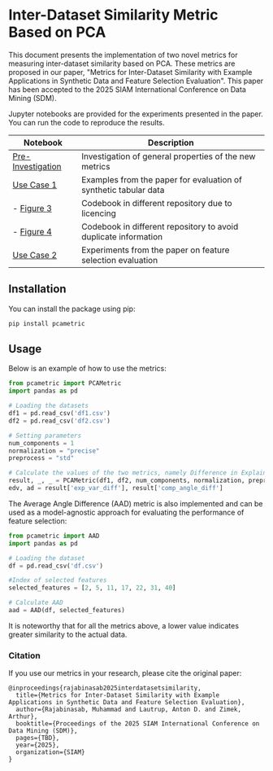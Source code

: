 # Inter-Dataset Similarity Metric Based on PCA

This document presents the implementation of two novel metrics for measuring inter-dataset similarity based on PCA. These metrics are proposed in our paper, "Metrics for Inter-Dataset Similarity with Example Applications in Synthetic Data and Feature Selection Evaluation". This paper has been accepted to the 2025 SIAM International Conference on Data Mining (SDM). 

Jupyter notebooks are provided for the experiments presented in the paper. You can run the code to reproduce the results.

| Notebook | Description |
| --- | --- |
| [Pre-Investigation](https://github.com/mrajabinasab/Interdataset-Similarity-Metrics/Theoretical_Preinvestigation.ipynb) | Investigation of general properties of the new metrics |
| [Use Case 1](https://github.com/mrajabinasab/Interdataset-Similarity-Metrics/Synthetic_Data_evaluation.ipynb) | Examples from the paper for evaluation of synthetic tabular data |
| - [Figure 3](https://github.com/notna07/ctgan-with-checkpoints/blob/main/gen_model_training_behaviour.ipynb) | Codebook in different repository due to licencing |
| - [Figure 4](https://github.com/schneiderkamplab/syntheval-model-benchmark-example/blob/main/metric_correlations.ipynb) | Codebook in different repository to avoid duplicate information |
| [Use Case 2](https://github.com/mrajabinasab/Interdataset-Similarity-Metrics/Feature_Selection_Evaluation.ipynb) | Experiments from the paper on feature selection evaluation |

## Installation

You can install the package using pip:

```bash
pip install pcametric
```

## Usage

Below is an example of how to use the metrics:

```python
from pcametric import PCAMetric
import pandas as pd 

# Loading the datasets
df1 = pd.read_csv('df1.csv')
df2 = pd.read_csv('df2.csv')

# Setting parameters
num_components = 1
normalization = "precise"
preprocess = "std"

# Calculate the values of the two metrics, namely Difference in Explained Variance and Angle Difference
result, _, _ = PCAMetric(df1, df2, num_components, normalization, preprocess)
edv, ad = result['exp_var_diff'], result['comp_angle_diff']
```

The Average Angle Difference (AAD) metric is also implemented and can be used as a model-agnostic approach for evaluating the performance of feature selection:

```python
from pcametric import AAD
import pandas as pd 

# Loading the dataset
df = pd.read_csv('df.csv')

#Index of selected features
selected_features = [2, 5, 11, 17, 22, 31, 40] 

# Calculate AAD
aad = AAD(df, selected_features)
```

It is noteworthy that for all the metrics above, a lower value indicates greater similarity to the actual data.

### Citation

If you use our metrics in your research, please cite the original paper:

```
@inproceedings{rajabinasab2025interdatasetsimilarity,
  title={Metrics for Inter-Dataset Similarity with Example Applications in Synthetic Data and Feature Selection Evaluation},
  author={Rajabinasab, Muhammad and Lautrup, Anton D. and Zimek, Arthur},
  booktitle={Proceedings of the 2025 SIAM International Conference on Data Mining (SDM)},
  pages={TBD},
  year={2025},
  organization={SIAM}
}
```

